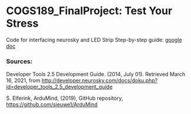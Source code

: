 # COGS189_FinalProject: Test Your Stress
Code for interfacing neurosky and LED Strip
Step-by-step guide: [google doc](https://docs.google.com/document/d/1yByl5bDy1-CcYVt-QOiRJYEMOY3yv4IM9RhvyUc2OgM/edit#)

### Sources:
Developer Tools 2.5 Development Guide. (2014, July 01). Retrieved March 16, 2021, 
from http://developer.neurosky.com/docs/doku.php?id=developer_tools_2.5_development_guide

S. Elferink, ArduMind, (2019), GitHub repository, https://github.com/sieuwe1/ArduMind
